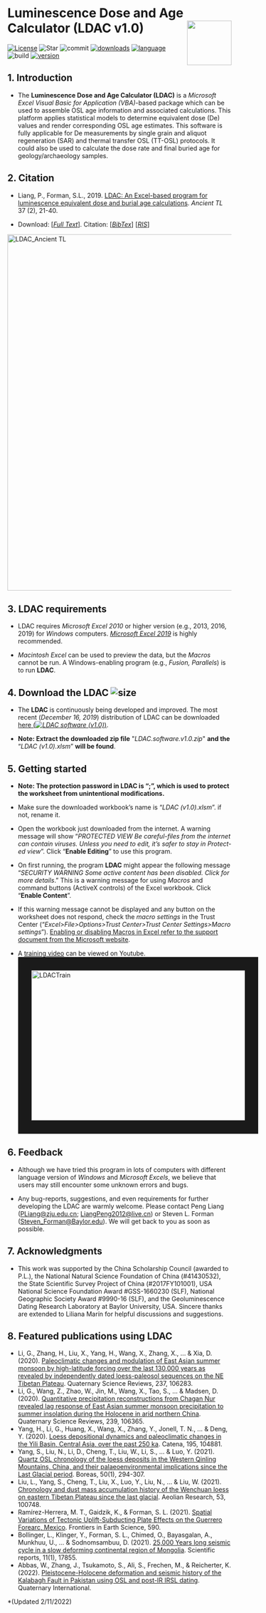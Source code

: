 # Luminescence Dose and Age Calculator (LDAC v1.0) <img width=100px src="https://github.com/lesshsroc/LDAC/blob/master/ICON/Small-Logo.png" align="right" />
[![License](https://img.shields.io/badge/license-MIT-brightgreen.svg)](https://github.com/lesshsroc/LDAC/blob/master/LICENSE) ![Star](https://img.shields.io/github/stars/lesshsroc/LDAC.svg) ![commit](https://img.shields.io/github/commits-since/lesshsroc/LDAC/v1.0.svg) [![downloads](https://img.shields.io/github/downloads/lesshsroc/LDAC/total.svg)](https://github.com/lesshsroc/LDAC/releases) [![language](https://img.shields.io/badge/Language-VBA-orange.svg)](https://docs.microsoft.com/en-us/office/vba/api/overview/excel) ![build](https://img.shields.io/badge/build-passing-brightgreen.svg) [![version](https://img.shields.io/badge/version-v1.0-blue.svg)](https://github.com/lesshsroc/LDAC/releases)
## 1. Introduction
* The **Luminescence Dose and Age Calculator (LDAC)** is a *Microsoft Excel Visual Basic for Application (VBA)*-based package which can be used to assemble OSL age information and associated calculations. This platform applies statistical models to determine equivalent dose (De) values and render corresponding OSL age estimates. This software is fully applicable for De measurements by single grain and aliquot regeneration (SAR) and thermal transfer OSL (TT-OSL) protocols. It could also be used to calculate the dose rate and final buried age for geology/archaeology samples.

## 2. Citation
* Liang, P., Forman, S.L., 2019. [LDAC: An Excel-based program for luminescence equivalent dose and burial age calculations](http://ancienttl.org/ATL_37-2_2019/ATL_37-2_Liang_p21-40.pdf). *Ancient TL* 37 (2), 21-40. 

* Download: [*[Full Text](http://ancienttl.org/ATL_37-2_2019/ATL_37-2_Liang_p21-40.pdf)*].     Citation: [*[BibTex](http://ancienttl.org/ATL_37-2_2019/ATL_37-2_Liang_citation.bib)*]   [*[RIS](https://github.com/Peng-Liang/LDAC/blob/master/ICON/Liang_AncientTL.RIS)*]

<a href="http://ancienttl.org/ATL_37-2_2019/ATL_37-2_Liang_p21-40.pdf" target="_blank"><img src="https://github.com/Peng-Liang/LDAC/blob/master/ICON/Picture1.png" alt="LDAC_Ancient TL" width="800" /></a>

## 3. LDAC requirements
* LDAC requires *Microsoft Excel 2010* or higher version (e.g., 2013, 2016, 2019) for *Windows* computers. *[Microsoft Excel 2019](https://products.office.com/en-US/get-started-with-office-2019?&OCID=AID2000136_SEM_iNi8NhPm&MarinID=siNi8NhPm%7C340667806722%7Cmicrosoft%20office%202019%7Ce%7Cc%7C%7C54569958854%7Caud-473968998473:kwd-331146748204&lnkd=Google_O365SMB_NI&gclid=Cj0KCQjwvdXpBRCoARIsAMJSKqLLubP-daYYm88zMR_H2RSsXydSHLheCSbXj7UGBKynT_lqAtzqqlQaAuJ-EALw_wcB)* is highly recommended.

* *Macintosh Excel* can be used to preview the data, but the *Macros* cannot be run. A Windows-enabling program (e.g., *Fusion, Parallels*) is to run **LDAC**.

## 4. Download the LDAC ![size](https://img.shields.io/badge/Software%20size-4.96M-blue.svg)
* The **LDAC** is continuously being developed and improved. The most recent (*December 16, 2019*) distribution of LDAC can be downloaded [here (*![LDAC software (v1.0)](https://img.shields.io/badge/LDAC%20software-v1.0-brightgreen.svg)*)](https://github.com/lesshsroc/LDAC/releases). 

* **Note: Extract the downloaded zip file** "*LDAC.software.v1.0.zip*" **and the** “*LDAC (v1.0).xlsm*” **will be found**.

## 5. Getting started

* **Note: The protection password in LDAC is “;”, which is used to protect the worksheet from unintentional modifications.**

* Make sure the downloaded workbook’s name is “*LDAC (v1.0).xlsm*”. if not, rename it.

* Open the workbook just downloaded from the internet. A warning message will show “*PROTECTED VIEW Be careful-files from the internet can contain viruses. Unless you need to edit, it’s safer to stay in Protect-ed view*”. Click “**Enable Editing**” to use this program. 

* On first running, the program **LDAC** might appear the following message “*SECURITY 
WARNING Some active content has been disabled. Click for more details*.” This is a warning message for using *Macros* and command buttons (ActiveX controls) of the Excel workbook. Click “**Enable Content**”. 

* If this warning message cannot be displayed and any button on the worksheet does not respond, check the *macro settings* in the Trust Center (“*Excel>File>Options>Trust Center>Trust Center Settings>Macro settings*”). [Enabling or disabling Macros in Excel refer to the support document from the Microsoft website](https://support.office.com/en-us/article/enable-or-disable-macros-in-office-files-12b036fd-d140-4e74-b45e-16fed1a7e5c6).

* A [training video](https://youtu.be/Of_feY1UeqU) can be viewed on Youtube.
<a href="https://youtu.be/Of_feY1UeqU" target="_blank"><img src="https://github.com/lesshsroc/LDAC/blob/master/ICON/Video_Still.png" alt="LDACTrain" width="600" height="337" border="30" /></a>

## 6. Feedback
* Although we have tried this program in lots of computers with different language version of *Windows* and *Microsoft Excels*, we believe that users may still encounter some unknown errors and bugs. 

* Any bug-reports, suggestions, and even requirements for further developing the LDAC are warmly welcome. Please contact Peng Liang (PLiang@zju.edu.cn; LiangPeng2012@live.cn) or Steven L. Forman (Steven_Forman@Baylor.edu). We will get back to you as soon as possible.

## 7. Acknowledgments
* This work was supported by the China Scholarship Council (awarded to P.L.), the National Natural Science Foundation of China (#41430532), the State Scientific Survey Project of China (#2017FY101001), USA National Science Foundation Award #GSS-1660230 (SLF), National Geographic Society Award #9990-16 (SLF), and the Geoluminescence Dating Research Laboratory at Baylor University, USA. Sincere thanks are extended to Liliana Marín for helpful discussions and suggestions.

## 8. Featured publications using LDAC
* Li, G., Zhang, H., Liu, X., Yang, H., Wang, X., Zhang, X., ... & Xia, D. (2020). [Paleoclimatic changes and modulation of East Asian summer monsoon by high-latitude forcing over the last 130,000 years as revealed by independently dated loess-paleosol sequences on the NE Tibetan Plateau](https://doi.org/10.1016/j.quascirev.2020.106283). Quaternary Science Reviews, 237, 106283.
* Li, G., Wang, Z., Zhao, W., Jin, M., Wang, X., Tao, S., ... & Madsen, D. (2020). [Quantitative precipitation reconstructions from Chagan Nur revealed lag response of East Asian summer monsoon precipitation to summer insolation during the Holocene in arid northern China](https://doi.org/10.1016/j.quascirev.2020.106365). Quaternary Science Reviews, 239, 106365.
* Yang, H., Li, G., Huang, X., Wang, X., Zhang, Y., Jonell, T. N., ... & Deng, Y. (2020). [Loess depositional dynamics and paleoclimatic changes in the Yili Basin, Central Asia, over the past 250 ka](https://doi.org/10.1016/j.catena.2020.104881). Catena, 195, 104881.
* Yang, S., Liu, N., Li, D., Cheng, T., Liu, W., Li, S., ... & Luo, Y. (2021). [Quartz OSL chronology of the loess deposits in the Western Qinling Mountains, China, and their palaeoenvironmental implications since the Last Glacial period](https://doi.org/10.1111/bor.12473). Boreas, 50(1), 294-307.
* Liu, L., Yang, S., Cheng, T., Liu, X., Luo, Y., Liu, N., ... & Liu, W. (2021). [Chronology and dust mass accumulation history of the Wenchuan loess on eastern Tibetan Plateau since the last glacial](https://doi.org/10.1016/j.aeolia.2021.100748). Aeolian Research, 53, 100748.
* Ramírez-Herrera, M. T., Gaidzik, K., & Forman, S. L. (2021). [Spatial Variations of Tectonic Uplift-Subducting Plate Effects on the Guerrero Forearc, Mexico](https://doi.org/10.3389/feart.2020.573081). Frontiers in Earth Science, 590.
* Bollinger, L., Klinger, Y., Forman, S. L., Chimed, O., Bayasgalan, A., Munkhuu, U., ... & Sodnomsambuu, D. (2021). [25,000 Years long seismic cycle in a slow deforming continental region of Mongolia](https://doi.org/10.1038/s41598-021-97167-w). Scientific reports, 11(1), 17855.
* Abbas, W., Zhang, J., Tsukamoto, S., Ali, S., Frechen, M., & Reicherter, K. (2022). [Pleistocene-Holocene deformation and seismic history of the Kalabagh Fault in Pakistan using OSL and post-IR IRSL dating](https://doi.org/10.1016/j.quaint.2022.01.007). Quaternary International.

*(Updated 2/11/2022)
